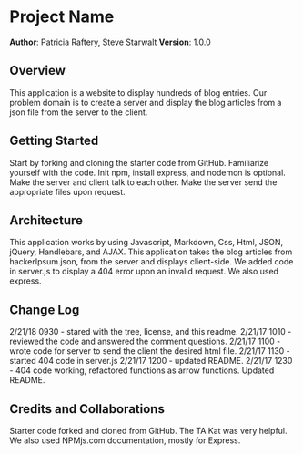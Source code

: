 # Project Name

**Author**: Patricia Raftery, Steve Starwalt
**Version**: 1.0.0 

## Overview

This application is a website to display hundreds of blog entries. Our problem domain is to create a server and display the blog articles from a json file from the server to the client.

## Getting Started

Start by forking and cloning the starter code from GitHub. Familiarize yourself with the code. Init npm, install express, and nodemon is optional. Make the server and client talk to each other. Make the server send the appropriate files upon request.

## Architecture

This application works by using Javascript, Markdown, Css, Html, JSON, jQuery, Handlebars, and AJAX. This application takes the blog articles from hackerIpsum.json, from the server and displays client-side. We added code in server.js to display a 404 error upon an invalid request. We also used express.

## Change Log

2/21/18 0930 - stared with the tree, license, and this readme.
2/21/17 1010 - reviewed the code and answered the comment questions.
2/21/17 1100 - wrote code for server to send the client the desired html file.
2/21/17 1130 - started 404 code in server.js
2/21/17 1200 - updated README.
2/21/17 1230 - 404 code working, refactored functions as arrow functions. Updated README.


## Credits and Collaborations
Starter code forked and cloned from GitHub. The TA Kat was very helpful. We also used NPMjs.com documentation, mostly for Express.